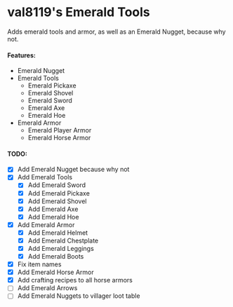 # val8119's Emerald Tools

Adds emerald tools and armor, as well as an Emerald Nugget, because why not.

#### Features:

- Emerald Nugget
- Emerald Tools
  - Emerald Pickaxe
  - Emerald Shovel
  - Emerald Sword
  - Emerald Axe
  - Emerald Hoe
- Emerald Armor
  - Emerald Player Armor
  - Emerald Horse Armor

#### TODO:

- [x] Add Emerald Nugget because why not
- [x] Add Emerald Tools
  - [x] Add Emerald Sword
  - [x] Add Emerald Pickaxe
  - [x] Add Emerald Shovel
  - [x] Add Emerald Axe
  - [x] Add Emerald Hoe
- [x] Add Emerald Armor
  - [x] Add Emerald Helmet
  - [x] Add Emerald Chestplate
  - [x] Add Emerald Leggings
  - [x] Add Emerald Boots
- [x] Fix item names
- [x] Add Emerald Horse Armor
- [x] Add crafting recipes to all horse armors
- [ ] Add Emerald Arrows
- [ ] Add Emerald Nuggets to villager loot table
